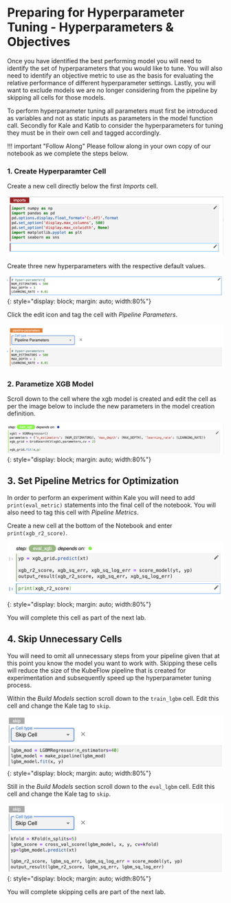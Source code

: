 # Preparing for Hyperparameter Tuning - Hyperparameters & Objectives
Once you have identified the best performing model you will need to identify the set of hyperparameters that 
you would like to tune. You will also need to identify an objective metric to use as the basis for evaluating the relative performance of different hyperparameter settings. Lastly, you will want to exclude models we are no longer considering from the pipeline by skipping all cells for those models.

To perform hyperparameter tuning all parameters must first be introduced as variables and not as static inputs as parameters in the model function call. Secondly for Kale and Katib to consider the hyperparameters for tuning they must be in their own cell and tagged accordingly. 

!!! important "Follow Along"
    Please follow along in your own copy of our notebook as we complete the steps below.

### 1. Create Hyperparamter Cell
Create a new cell directly below the first _Imports_ cell.

![new-cell-under-imports](images/new-cell-under-imports.png)

Create three new hyperparameters with the respective default values.

![hyperparam-cell](images/hyperparam-cell.png)
{: style="display: block; margin: auto; width:80%"}

Click the edit icon and tag the cell with _Pipeline Parameters_. 

![hyperparam-cell-tagged](images/hyperparam-cell-tagged.png)

### 2. Parametize XGB Model 
Scroll down to the cell where the xgb model is created and edit the cell as per the image below to include the new parameters in the model creation definition. 

![parametized xgboost](images/parametized-xgboost.png)
{: style="display: block; margin: auto; width:80%"}

## 3. Set Pipeline Metrics for Optimization 
In order to perform an experiment within Kale you will need to add `print(eval_metric)` statements into the final cell of the notebook. You will also need to tag this cell
with _Pipeline Metrics_. 

Create a new cell at the bottom of the Notebook and enter `print(xgb_r2_score)`. 

![creating pipeline metrics](images/creating-pipeline-metrics.png)
{: style="display: block; margin: auto; width:80%"}

You will complete this cell as part of the next lab.

## 4. Skip Unnecessary Cells
You will need to omit all unnecessary steps from your pipeline given that at this point you know the model you want to work with. Skipping these cells will reduce the size of the KubeFlow pipeline that is created for experimentation and subsequently speed up the hyperparameter tuning process. 

Within the _Build Models_ section scroll down to the `train_lgbm` cell. 
Edit this cell and change the Kale tag to `skip`.

![skip train lgbm](images/train_lgbm_skip.png)
{: style="display: block; margin: auto; width:80%"}

Still in the _Build Models_ section scroll down to the `eval_lgbm` cell. 
Edit this cell and change the Kale tag to `skip`.

![skip eval lgbm](images/eval_lgbm_skip.png)
{: style="display: block; margin: auto; width:80%"}

You will complete skipping cells are part of the next lab. 
